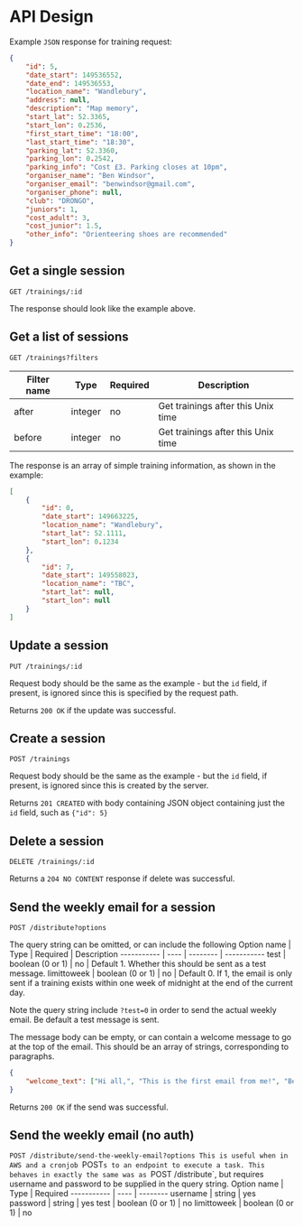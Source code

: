 # API Design
Example `JSON` response for training request:
```Json
{
    "id": 5,
    "date_start": 149536552,
    "date_end": 149536553,
    "location_name": "Wandlebury",
    "address": null,
    "description": "Map memory",
    "start_lat": 52.3365,
    "start_lon": 0.2536,
    "first_start_time": "18:00",
    "last_start_time": "18:30",
    "parking_lat": 52.3360,
    "parking_lon": 0.2542,
    "parking_info": "Cost £3. Parking closes at 10pm",
    "organiser_name": "Ben Windsor",
    "organiser_email": "benwindsor@gmail.com",
    "organiser_phone": null,
    "club": "DRONGO",
    "juniors": 1,
    "cost_adult": 3,
    "cost_junior": 1.5,
    "other_info": "Orienteering shoes are recommended"
}
```

## Get a single session
`GET /trainings/:id`

The response should look like the example above.

## Get a list of sessions
`GET /trainings?filters`

Filter name | Type | Required | Description
----------- | ---- | -------- | -----------
after | integer | no | Get trainings after this Unix time
before | integer | no | Get trainings after this Unix time

The response is an array of simple training information, as shown in the example:
```Json
[
    {
        "id": 0,
        "date_start": 149663225,
        "location_name": "Wandlebury",
        "start_lat": 52.1111,
        "start_lon": 0.1234
    },
    {
        "id": 7,
        "date_start": 149558023,
        "location_name": "TBC",
        "start_lat": null,
        "start_lon": null
    }
]
```

## Update a session
`PUT /trainings/:id`

Request body should be the same as the example - but the `id` field, if present, is ignored since this is specified by the request path.

Returns `200 OK` if the update was successful.

## Create a session
`POST /trainings`

Request body should be the same as the example - but the `id` field, if present, is ignored since this is created by the server.

Returns `201 CREATED` with body containing JSON object containing just the `id` field, such as `{"id": 5}`

## Delete a session
`DELETE /trainings/:id`

Returns a `204 NO CONTENT` response if delete was successful.

## Send the weekly email for a session
`POST /distribute?options`

The query string can be omitted, or can include the following
Option name | Type | Required | Description
----------- | ---- | -------- | -----------
test | boolean (0 or 1) | no | Default 1. Whether this should be sent as a test message.
limittoweek | boolean (0 or 1) | no | Default 0. If 1, the email is only sent if a training exists within one week of midnight at the end of the current day.

Note the query string include `?test=0` in order to send the actual weekly email. Be default a test message is sent.

The message body can be empty, or can contain a welcome message to go at the top of the email. This should be an array of strings, corresponding to paragraphs.
```Json
{
    "welcome_text": ["Hi all,", "This is the first email from me!", "Ben"]
}
```

Returns `200 OK` if the send was successful.

## Send the weekly email (no auth)
`POST /distribute/send-the-weekly-email?options
This is useful when in AWS and a cronjob `POST`s to an endpoint to execute a task. This behaves in exactly the same was as `POST /distribute`, but requires username and password to be supplied in the query string.
Option name | Type | Required
----------- | ---- | --------
username | string | yes
password | string | yes
test | boolean (0 or 1) | no
limittoweek | boolean (0 or 1) | no